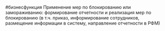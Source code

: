 #бизнесфункция 
Применение мер по блокированию или замораживанию: формирование отчетности и реализация мер по блокированию (в т.ч. приказ, информирование сотрудников, размещение информации в систему, направление отчетности в РФМ)